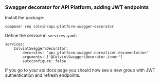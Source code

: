 ### Swagger decorator for API Platform, adding JWT endpoints

Install the package:

`composer req colvin/api-platform-swagger-decorator`

Define the service in `services.yaml`:

```
services:
    Colvin\Swagger\Decorator:
        decorates: 'api_platform.swagger.normalizer.documentation'
        arguments: ['@Colvin\Swagger\Decorator.inner']
        autoconfigure: false
```

If you go to your api docs page you should now see a new group with JWT authentication and refresh endpoints.